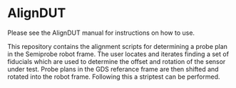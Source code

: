 # AlignDUT

Please see the AlignDUT manual for instructions on how to use. 

This repository contains the alignment scripts for determining a probe plan in the Semiprobe robot frame. The user locates and iterates finding a set of fiducials 
which are used to determine the offset and rotation of the sensor under test. Probe plans in the GDS referance frame are then shifted and rotated into the robot frame. 
Following this a striptest can be performed.
